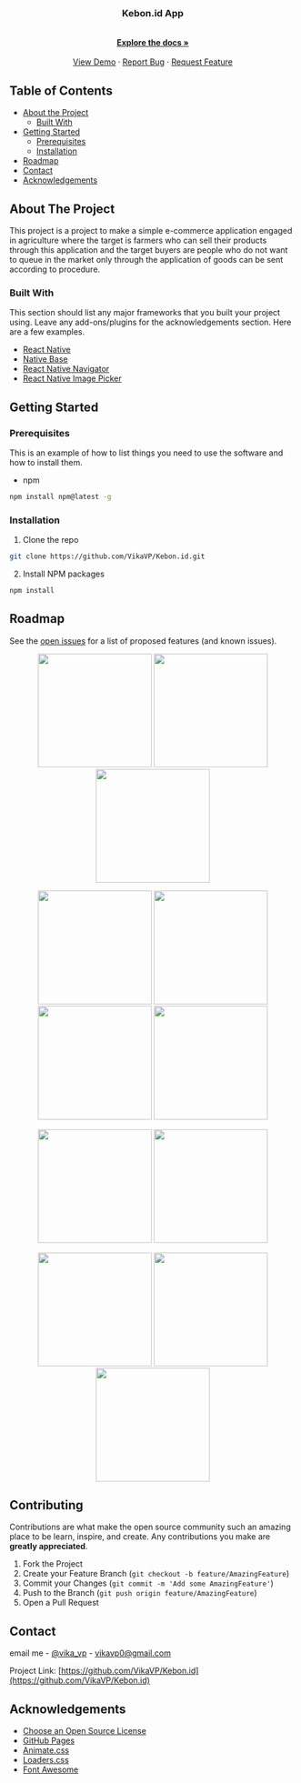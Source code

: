 <!--
*** Thanks for checking out this README Template. If you have a suggestion that would
*** make this better, please fork the repo and create a pull request or simply open
*** an issue with the tag "enhancement".
*** Thanks again! Now go create something AMAZING! :D
-->


<br />
<p align="center">

  <h3 align="center">Kebon.id App</h3>

  <p align="center">
    <br />
    <a href="https://github.com/VikaVP/Kebon.id"><strong>Explore the docs »</strong></a>
    <br />
    <br />
    <a href="https://github.com/VikaVP/Kebon.id">View Demo</a>
    ·
    <a href="https://github.com/VikaVP/Kebon.id/issues">Report Bug</a>
    ·
    <a href="https://github.com/VikaVP/Kebon.id/issues">Request Feature</a>
  </p>
</p>



<!-- TABLE OF CONTENTS -->
## Table of Contents

* [About the Project](#about-the-project)
  * [Built With](#built-with)
* [Getting Started](#getting-started)
  * [Prerequisites](#prerequisites)
  * [Installation](#installation)
* [Roadmap](#roadmap)
* [Contact](#contact)
* [Acknowledgements](#acknowledgements)



<!-- ABOUT THE PROJECT -->
## About The Project


This project is a project to make a simple e-commerce application engaged in agriculture where the target is farmers who can sell their products through this application and the target buyers are people who do not want to queue in the market only through the application of goods can be sent according to procedure.

### Built With
This section should list any major frameworks that you built your project using. Leave any add-ons/plugins for the acknowledgements section. Here are a few examples.
* [React Native](https://facebook.github.io/react-native/docs/getting-started)
* [Native Base](https://nativebase.io/)
* [React Native Navigator](https://reactnavigation.org/)
* [React Native Image Picker](https://github.com/react-native-community/react-native-image-picker)



<!-- GETTING STARTED -->
## Getting Started

### Prerequisites

This is an example of how to list things you need to use the software and how to install them.
* npm
```sh
npm install npm@latest -g
```

### Installation

1. Clone the repo
```sh
git clone https://github.com/VikaVP/Kebon.id.git
```
2. Install NPM packages
```sh
npm install
```



<!-- ROADMAP -->
## Roadmap

See the [open issues](https://github.com/VikaVP/Kebon.id/issues) for a list of proposed features (and known issues).

<p align='center'>
  <span>
      <image width="200" src='./screenshoot/splash.png' />
      <image width="200" src='./screenshoot/signin.png' />
      <image width="200" src='./screenshoot/list.png' />
     
      
  </span>
</p>
<p align='center'>
  <span>
      <image width="200" src='./screenshoot/profile.png' />
        <image width="200" src='./screenshoot/profileseller.png' />
      <image width="200" src='./screenshoot/photo.png' />
<image width="200" src='./screenshoot/detail.png' />
  </span>
</p>
<p align='center'>
  <span>
      <image width="200" src='../screenshoot/addstore.png' />
<image width="200" src='../screenshoot/detail.png' />
      
  </span>
</p>
<p align='center'>
  <span>

<image width="200" src='./screenshoot/addproduct.png' />
<image width="200" src='./screenshoot/cart.png' />
<image width="200" src='./screenshoot/payment.png' />
      
  </span>
</p>

<!-- CONTRIBUTING -->
## Contributing

Contributions are what make the open source community such an amazing place to be learn, inspire, and create. Any contributions you make are **greatly appreciated**.

1. Fork the Project
2. Create your Feature Branch (`git checkout -b feature/AmazingFeature`)
3. Commit your Changes (`git commit -m 'Add some AmazingFeature'`)
4. Push to the Branch (`git push origin feature/AmazingFeature`)
5. Open a Pull Request




<!-- CONTACT -->
## Contact

email me - [@vika_vp](vikavp0@gmail.com) - vikavp0@gmail.com

Project Link: [https://github.com/VikaVP/Kebon.id](https://github.com/VikaVP/Kebon.id)



<!-- ACKNOWLEDGEMENTS -->
## Acknowledgements
* [Choose an Open Source License](https://choosealicense.com)
* [GitHub Pages](https://pages.github.com)
* [Animate.css](https://daneden.github.io/animate.css)
* [Loaders.css](https://connoratherton.com/loaders)
* [Font Awesome](https://fontawesome.com)






